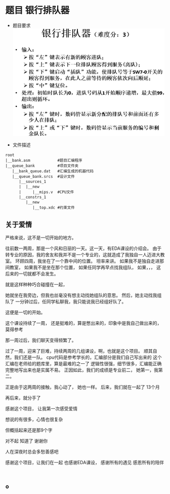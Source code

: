 # 题目 银行排队器

* 题目要求
 ![](./readme_pictures/01.png)

* 文件描述

```
root
|__bank.asm            #题目汇编程序
|__queue_bank          #项目文件夹
   |__bank_queue.dat   #汇编生成的机器代码
   |__queue_bank.srcs  #设计文件
      |__sources_1
      |  |__new
      |     |__mips.v  #CPU文件
      |__constrs_1
         |__new
            |__top.xdc #约束文件
```



















## 关于爱情

严格来说，这不是一切开始的地方。

往前数一两周，那是一个风和日丽的一天。这一天，有EDA课设的介绍会。
由于转专业的原因，我的舍友和我并不是一个专业的，这就造成了我独自一人迈进大教室。
环顾四周，我坐在了一个靠中间的位置。
坦率来讲。
如果我不是独自走进那间教室，
如果我不是坐在那个位置，
如果任同学再早点找我组队，
如果，，，
这后来的一切就都不会发生。

就是这样种种巧合碰撞在一起，

她就坐在我旁边，但我也丝毫没有想主动找她组队的意思。
然后，她主动找我组队了
一分钟过后，任同学私聊我，我只能说我已经组好队了。

这便是一切的开始。

这个课设持续了一周，
还是挺难的，算是憋出来的，印象中是我自己做出来的，莫得参考

那一周过后，我们聊天变得频繁了。

过了一周，迎来了巨难，持续两周的几组课设，啊，也就是这个项目。
顺其自然，我们还是一队。
cpu代码是参考学长的，汇编部分是我们自己写出来的
这个汇编在老师给的题库里，算是最难的之一了
逻辑性很强，细节很多，汇编能正确完整地写出来也是实属不易。
正因如此，我们的成绩是专业前二，
她第一，我第二。

正是由于这两周的接触，我心动了，
她也一样。
后来，我们就在一起了
13个月

再后来，就分手了

感谢这个项目，
让我第一次感受爱情

想说的有很多，心情也很复杂

但概括起来还是那9个字

对不起
知道了
谢谢你

人在深夜时总会多愁善感吧

感谢这个项目，让我们在一起
也感谢EDA课设，
感谢所有的遇见
感恩所有的陪伴

# 。
